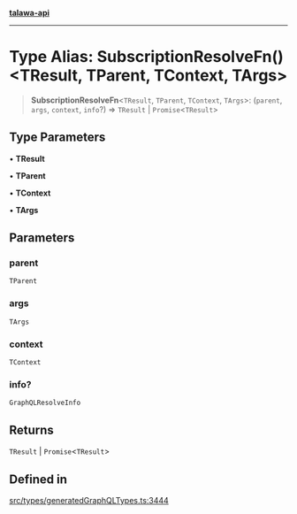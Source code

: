 [**talawa-api**](../../../README.md)

***

# Type Alias: SubscriptionResolveFn()\<TResult, TParent, TContext, TArgs\>

> **SubscriptionResolveFn**\<`TResult`, `TParent`, `TContext`, `TArgs`\>: (`parent`, `args`, `context`, `info`?) => `TResult` \| `Promise`\<`TResult`\>

## Type Parameters

• **TResult**

• **TParent**

• **TContext**

• **TArgs**

## Parameters

### parent

`TParent`

### args

`TArgs`

### context

`TContext`

### info?

`GraphQLResolveInfo`

## Returns

`TResult` \| `Promise`\<`TResult`\>

## Defined in

[src/types/generatedGraphQLTypes.ts:3444](https://github.com/Suyash878/talawa-api/blob/095e6964ce2a06c1c30d1acf81b6162203f1db91/src/types/generatedGraphQLTypes.ts#L3444)
